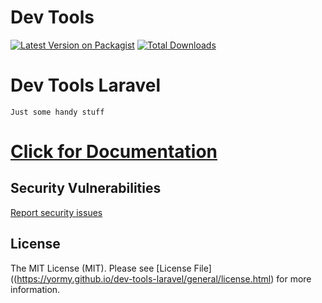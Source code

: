 # Dev Tools

[![Latest Version on Packagist](https://img.shields.io/packagist/v/yormy/dev-tools-laravel.svg?style=flat-square)](https://packagist.org/packages/yormy/dev-tools-laravel)
[![Total Downloads](https://img.shields.io/packagist/dt/yormy/repository.svg?style=flat-square)](https://packagist.org/packages/yormy/dev-tools-laravel)

# Dev Tools Laravel
```Just some handy stuff```

# [Click for Documentation](https://yormy.github.io/dev-tools-laravel/)

## Security Vulnerabilities
[Report security issues](https://yormy.github.io/dev-tools-laravel/general/report_security.html)

## License

The MIT License (MIT). Please see [License File]((https://yormy.github.io/dev-tools-laravel/general/license.html) for more information.

